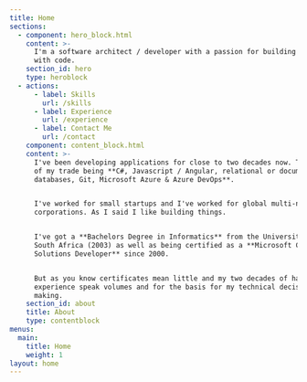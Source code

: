 ```yaml
---
title: Home
sections:
  - component: hero_block.html
    content: >-
      I'm a software architect / developer with a passion for building things
      with code.
    section_id: hero
    type: heroblock
  - actions:
      - label: Skills
        url: /skills
      - label: Experience
        url: /experience
      - label: Contact Me
        url: /contact
    component: content_block.html
    content: >-
      I've been developing applications for close to two decades now. The tools
      of my trade being **C#, Javascript / Angular, relational or document
      databases, Git, Microsoft Azure & Azure DevOps**.


      I've worked for small startups and I've worked for global multi-national
      corporations. As I said I like building things. 


      I've got a **Bachelors Degree in Informatics** from the University of
      South Africa (2003) as well as being certified as a **Microsoft Certified
      Solutions Developer** since 2000. 


      But as you know certificates mean little and my two decades of hands on
      experience speak volumes and for the basis for my technical decision
      making.
    section_id: about
    title: About
    type: contentblock
menus:
  main:
    title: Home
    weight: 1
layout: home
---
```


